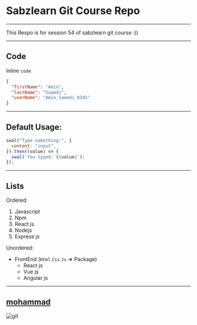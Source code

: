 # Sabzlearn Git Course Repo

---

<p>This Respo is for session 54 of sabzlearn git course :))</p>

---

## Code

Inline `code`

```json
{
  "firstName": "Amin",
  "lastName": "Saaedi",
  "userName": "Amin_Saeedi_0101"
}
```

---

## Default Usage:

```javascript
swal("Type something:", {
  content: "input",
}).then((value) => {
  swal(`You typed: ${value}`);
});
```

---

## Lists

Ordered:

1. Javascript
2. Npm
3. React js
4. Nodejs
5. Express js

Unordered:

- FrontEnd (`Html` `Css` `Js` => Package)
  - React js
  - Vue js
  - Angular js

<!-- ## Sabzlearn Git Course Repo

### Sabzlearn Git Course Repo

#### Sabzlearn Git Course Repo

##### Sabzlearn Git Course Repo

###### Sabzlearn Git Course Repo -->



---



[mohammad](https://sabzlearn.ir/lesson/43-25686/)
---

![git](https://secure.gravatar.com/avatar/50db59beddbfed36a1646dae99ca7b2d?s=96&d=mm&r=g)





















